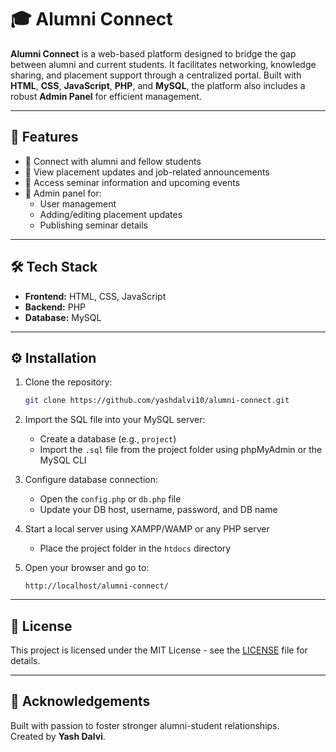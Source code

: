 # 🎓 Alumni Connect

**Alumni Connect** is a web-based platform designed to bridge the gap between alumni and current students. It facilitates networking, knowledge sharing, and placement support through a centralized portal. Built with **HTML**, **CSS**, **JavaScript**, **PHP**, and **MySQL**, the platform also includes a robust **Admin Panel** for efficient management.

---

## 🚀 Features

- 🔗 Connect with alumni and fellow students
- 📢 View placement updates and job-related announcements
- 🎤 Access seminar information and upcoming events
- 🔐 Admin panel for:
  - User management
  - Adding/editing placement updates
  - Publishing seminar details

---

## 🛠 Tech Stack

- **Frontend:** HTML, CSS, JavaScript  
- **Backend:** PHP  
- **Database:** MySQL

---

## ⚙️ Installation

1. Clone the repository:
   ```bash
   git clone https://github.com/yashdalvi10/alumni-connect.git
   ```

2. Import the SQL file into your MySQL server:
   - Create a database (e.g., `project`)
   - Import the `.sql` file from the project folder using phpMyAdmin or the MySQL CLI

3. Configure database connection:
   - Open the `config.php` or `db.php` file
   - Update your DB host, username, password, and DB name

4. Start a local server using XAMPP/WAMP or any PHP server
   - Place the project folder in the `htdocs` directory

5. Open your browser and go to:
   ```
   http://localhost/alumni-connect/
   ```

---



## 📄 License

This project is licensed under the MIT License - see the [LICENSE](LICENSE) file for details.

---

## 🙌 Acknowledgements

Built with passion to foster stronger alumni-student relationships.  
Created by **Yash Dalvi**.


